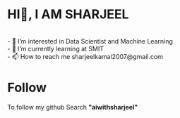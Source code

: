 <H1>HI👋, I AM SHARJEEL</H1>
<BR>
- 👀 I’m interested in Data Scientist and Machine Learning
<BR>
- 🌱 I’m currently learning at SMIT 
<BR>
- 📫 How to reach me sharjeelkamal2007@gmail.com
<BR>
<h1>Follow</h1>
<p>To follow my github Search <b>"aiwithsharjeel"</b></p>

<!---
aiwithsharjeel/aiwithsharjeel is a ✨ special ✨ repository because its `README.md` (this file) appears on your GitHub profile.
You can click the Preview link to take a look at your changes.
--->
